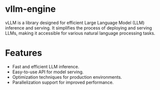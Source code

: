 # vllm-engine
vLLM is a library designed for efficient Large Language Model (LLM) inference and serving. It simplifies the process of deploying and serving LLMs, making it accessible for various natural language processing tasks.

# Features
* Fast and efficient LLM inference.
* Easy-to-use API for model serving.
* Optimization techniques for production environments.
* Parallelization support for improved performance.


